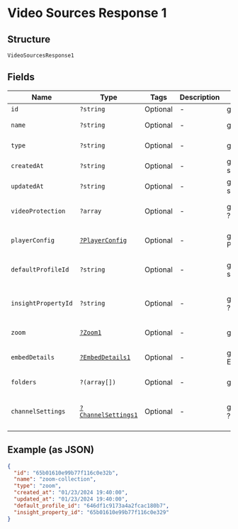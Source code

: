 
# Video Sources Response 1

## Structure

`VideoSourcesResponse1`

## Fields

| Name | Type | Tags | Description | Getter | Setter |
|  --- | --- | --- | --- | --- | --- |
| `id` | `?string` | Optional | - | getId(): ?string | setId(?string id): void |
| `name` | `?string` | Optional | - | getName(): ?string | setName(?string name): void |
| `type` | `?string` | Optional | - | getType(): ?string | setType(?string type): void |
| `createdAt` | `?string` | Optional | - | getCreatedAt(): ?string | setCreatedAt(?string createdAt): void |
| `updatedAt` | `?string` | Optional | - | getUpdatedAt(): ?string | setUpdatedAt(?string updatedAt): void |
| `videoProtection` | `?array` | Optional | - | getVideoProtection(): ?array | setVideoProtection(?array videoProtection): void |
| `playerConfig` | [`?PlayerConfig`](../../doc/models/player-config.md) | Optional | - | getPlayerConfig(): ?PlayerConfig | setPlayerConfig(?PlayerConfig playerConfig): void |
| `defaultProfileId` | `?string` | Optional | - | getDefaultProfileId(): ?string | setDefaultProfileId(?string defaultProfileId): void |
| `insightPropertyId` | `?string` | Optional | - | getInsightPropertyId(): ?string | setInsightPropertyId(?string insightPropertyId): void |
| `zoom` | [`?Zoom1`](../../doc/models/zoom-1.md) | Optional | - | getZoom(): ?Zoom1 | setZoom(?Zoom1 zoom): void |
| `embedDetails` | [`?EmbedDetails1`](../../doc/models/embed-details-1.md) | Optional | - | getEmbedDetails(): ?EmbedDetails1 | setEmbedDetails(?EmbedDetails1 embedDetails): void |
| `folders` | `?(array[])` | Optional | - | getFolders(): ?array | setFolders(?array folders): void |
| `channelSettings` | [`?ChannelSettings1`](../../doc/models/channel-settings-1.md) | Optional | - | getChannelSettings(): ?ChannelSettings1 | setChannelSettings(?ChannelSettings1 channelSettings): void |

## Example (as JSON)

```json
{
  "id": "65b01610e99b77f116c0e32b",
  "name": "zoom-collection",
  "type": "zoom",
  "created_at": "01/23/2024 19:40:00",
  "updated_at": "01/23/2024 19:40:00",
  "default_profile_id": "646df1c9173a4a2fcac180b7",
  "insight_property_id": "65b01610e99b77f116c0e329"
}
```

